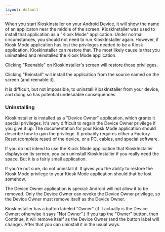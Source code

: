 ```yaml
---
layout: default
---
```


When you start KioskInstaller on your Android Device, it will show the name of an applicaton 
near the middle of the screen.
KioskInstaller was used to install that application as a "Kiosk Mode" application.
Under normal circumstances, you should not need to run KioskInstaller again.
However, if Kiosk Mode application has lost the privileges needed to be a Kiosk application, 
KioskInstaller can restore that. 
The most likely cause is that you uninstalled and reinstalled the Kiosk Mode application.

Clicking "Reenable" on KioskInstaller's screen will restore those privileges.

Clicking "Reinstall" will install the application from the source named on the screen (and reenable it).

It is difficult, but not impossible, to uninstall KioskInstaller from your device, and
doing so has potential undesirable consequences.

### Uninstalling
KioskInstaller is installed as a "Device Owner" application, which grants it special privileges.
It's very difficult to regain the Device Owner privilege if you give it up.
The documentation for your Kiosk Mode application should describe how to gain the privilege.
It probably requires either a Factory Reset (complete reset) of the device, or a PC, cables, and special software.

If you do not intend to use the Kiosk Mode application that KioskInstaller displays on its screen,
you can uninstall KioskInstaller if you really need the space. But it is a fairly small application.

If you're not sure, do not uninstall it. It gives you the ability to restore the Kiosk Mode privilege to your
Kiosk Mode application should that be lost somehow.

The Device Owner application is special: Android will not allow it to be removed.
Only the Device Owner can revoke the Device Owner privilege, so the Device Owner must remove
itself as the Device Owner. 

KioskInstaller has a button labeled "Owner" (if it actually is the Device Owner; otherwise it says "Not Owner".)
If you tap the "Owner" button, then Continue, it will remove itself as the Device Owner (and the button label
will change).
After that you can uninstall it in the usual ways.
